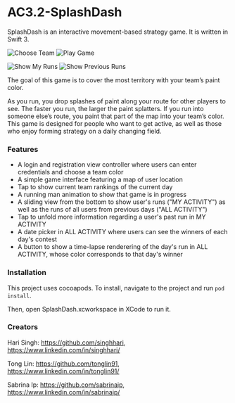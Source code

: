 # AC3.2-SplashDash

SplashDash is an interactive movement-based strategy game. It is written in Swift 3.

![](https://github.com/C4Q/SplashDash/blob/master/gif/chooseTeam.gif "Choose Team") ![](https://github.com/C4Q/SplashDash/blob/master/gif/playGame.gif "Play Game")

![](https://github.com/C4Q/SplashDash/blob/master/gif/showMyRuns.gif "Show My Runs") ![](https://github.com/C4Q/SplashDash/blob/master/gif/renderAllRuns.gif "Show Previous Runs")

The goal of this game is to cover the most territory with your team’s paint color.

As you run, you drop splashes of paint along your route for other players to see. The faster you run, the larger the paint splatters. If you run into someone else’s route, you paint that part of the map into your team’s color.  This game is designed for people who want to get active, as well as those who enjoy forming strategy on a daily changing field.

### Features
- A login and registration view controller where users can enter credentials and choose a team color
- A simple game interface featuring a map of user location
- Tap to show current team rankings of the current day
- A running man animation to show that game is in progress
- A sliding view from the bottom to show user's runs ("MY ACTIVITY") as well as the runs of all users from previous days ("ALL ACTIVITY")
- Tap to unfold more information regarding a user's past run in MY ACTIVITY
- A date picker in ALL ACTIVITY where users can see the winners of each day's contest
- A button to show a time-lapse renderering of the day's run in ALL ACTIVITY, whose color corresponds to that day's winner

### Installation

This project uses cocoapods. To install, navigate to the project and run
```pod install```.

Then, open SplashDash.xcworkspace in XCode to run it.


### Creators

Hari Singh: https://github.com/singhhari, https://www.linkedin.com/in/singhhari/

Tong Lin: https://github.com/tonglin91, https://www.linkedin.com/in/tonglin91/

Sabrina Ip: https://github.com/sabrinaip, https://www.linkedin.com/in/sabrinaip/
